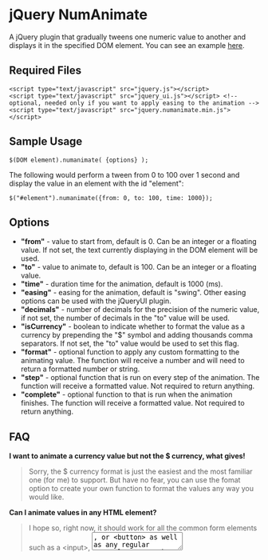 jQuery NumAnimate
==========

A jQuery plugin that gradually tweens one numeric value to another and displays it in the specified DOM element. You can see an example [here](http://paulyuan.ca/numanimate).


## Required Files
	<script type="text/javascript" src="jquery.js"></script>
	<script type="text/javascript" src="jquery_ui.js"></script> <!-- optional, needed only if you want to apply easing to the animation -->
	<script type="text/javascript" src="jquery.numanimate.min.js"></script>


## Sample Usage
	
    $(DOM element).numanimate( {options} );

The following would perform a tween from 0 to 100 over 1 second and display the value in an element with the id "element":

	$("#element").numanimate({from: 0, to: 100, time: 1000});


## Options
* **"from"** - value to start from, default is 0. Can be an integer or a floating value. If not set, the text currently displaying in the DOM element will be used.
* **"to"** - value to animate to, default is 100. Can be an integer or a floating value.
* **"time"** - duration time for the animation, default is 1000 (ms).
* **"easing"** - easing for the animation, default is "swing". Other easing options can be used with the jQueryUI plugin.
* **"decimals"** - number of decimals for the precision of the numeric value, if not set, the number of decimals in the "to" value will be used. 
* **"isCurrency"** - boolean to indicate whether to format the value as a currency by prepending the "$" symbol and adding thousands comma separators. If not set, the "to" value would be used to set this flag.
* **"format"** - optional function to apply any custom formatting to the animating value. The function will receive a number and will need to return a formatted number or string.
* **"step"** - optional function that is run on every step of the animation. The function will receive a formatted value. Not required to return anything.
* **"complete"** - optional function to that is run when the animation finishes. The function will receive a formatted value. Not required to return anything.


## FAQ
**I want to animate a currency value but not the $ currency, what gives!**
> Sorry, the $ currency format is just the easiest and the most familiar one (for me) to support. But have no fear, you can use the fomat option to create your own function to format the values any way you would like. 

**Can I animate values in any HTML element?**
> I hope so, right now, it should work for all the common form elements such as a &lt;input&gt;, <textarea>, or <button> as well as any regular HTML elements such as a <div> or <p> etc. Check out the [example](http://paulyuan.ca/numanimate) to see how it works. If there is an element that is not working right, feel free to drop me a line.


[![githalytics.com alpha](https://cruel-carlota.pagodabox.com/6833a9f632a914b4a2d4833964f3984b "githalytics.com")](http://githalytics.com/pyuan/numanimate)
